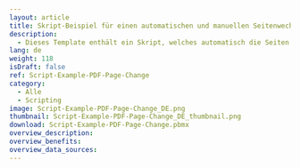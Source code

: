 ```yaml
---
layout: article
title: Skript-Beispiel für einen automatischen und manuellen Seitenwechsel von PDF Dateien
description: 
  - Dieses Template enthält ein Skript, welches automatisch die Seiten eines PDF Controls ändert. Zusätzlich können die Seiten auch manuell über Buttons vor und zurück gewechselt werden.
lang: de
weight: 118
isDraft: false
ref: Script-Example-PDF-Page-Change
category:
  - Alle
  - Scripting
image: Script-Example-PDF-Page-Change_DE.png
thumbnail: Script-Example-PDF-Page-Change_DE_thumbnail.png
download: Script-Example-PDF-Page-Change.pbmx
overview_description:
overview_benefits:
overview_data_sources:
---
```

